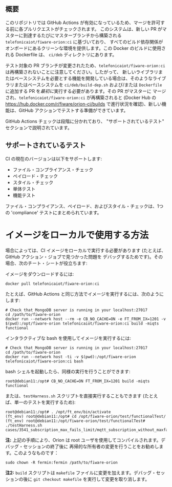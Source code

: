 ## 概要
このリポジトリでは GitHub Actions が有効になっているため、マージを許可する前に各プルリクエストがチェックされます。
このシステムは、新しい PR がマスターに到達するたびにマスターブランチから構築される `telefonicaiot/fiware-orion:ci` に基づいており、
すべてのビルド依存関係がオンボードにあるクリーンな環境を提供します。この Docker のビルドに使用される Dockerfile は、
`ci/deb` ディレクトリにあります。

テスト対象の PR ブランチが変更されたため、`telefonicaiot/fiware-orion:ci` は再構築されないことに注意してください。したがって、
新しいライブラリまたはベースシステムを必要とする機能を開発している場合は、そのようなライブラリまたはベースシステムを
`ci/deb/build-dep.sh` および/または `Dockerfile` に追加する PR を*最初に*実行する必要があります。その PR がマスターに
マージされ、`telefonicaiot/fiware-orion:ci` が再構築されると (Docker Hub の https://hub.docker.com/r/fiware/orion-ci/builds
で進行状況を確認)、新しい機能は、GitHub アクションでテストする準備ができています。

GitHub Actions チェックは段階に分かれており、 "サポートされているテスト" セクションで説明されています。

## サポートされているテスト
CI の現在のバージョンは以下をサポートします:

* ファイル・コンプライアンス・チェック
* ペイロード・チェック
* スタイル・チェック
* 単体テスト
* 機能テスト

ファイル・コンプライアンス、ペイロード、およびスタイル・チェックは、1つの 'compliance' テストにまとめられています。

# イメージをローカルで使用する方法

場合によっては、CI イメージをローカルで実行する必要があります (たとえば、GitHub アクション・ジョブで見つかった問題を
デバッグするためです)。その場合、次のチート・シートが役立ちます:

イメージをダウンロードするには:

```
docker pull telefonicaiot/fiware-orion:ci
```

たとえば、GitHub Actions と同じ方法でイメージを実行するには、次のようにします:

```
# Check that MongoDB server is running in your localhost:27017
cd /path/to/fiware-orion
docker run --network host --rm -e CB_NO_CACHE=ON -e FT_FROM_IX=1201 -v $(pwd):/opt/fiware-orion telefonicaiot/fiware-orion:ci build -miqts functional
```

インタラクティブな bash を使用してイメージを実行するには:

```
# Check that MongoDB server is running in your localhost:27017
cd /path/to/fiware-orion
docker run --network host -ti -v $(pwd):/opt/fiware-orion telefonicaiot/fiware-orion:ci bash
```

bash シェルを起動したら、同様の実行を行うことができます:

```
root@debian11:/opt# CB_NO_CACHE=ON FT_FROM_IX=1201 build -miqts functional
```

または、`testHarness.sh` スクリプトを直接実行することもできます (たとえば、単一のテストを実行するため):

```
root@debian11:/opt# . /opt/ft_env/bin/activate
(ft_env) root@debian11:/opt# cd /opt/fiware-orion/test/functionalTest/
(ft_env) root@debian11:/opt/fiware-orion/test/functionalTest# ./testHarness.sh cases/3541_subscription_max_fails_limit/mqtt_subscription_without_maxfailslimit_and_failscounter.test
```

**注:** 上記の手順により、Orion は root ユーザを使用してコンパイルされます。デバッグ・セッションの終了後に
再帰的な所有者の変更を行うことをお勧めします。このようなものです：

```
sudo chown -R fermin:fermin /path/to/fiware-orion
```

**注2:** `build` スクリプトは `makefile` ファイルに変更を加えます。デバッグ・セッションの後に `git checkout makefile`
を実行して変更を取り消します。
